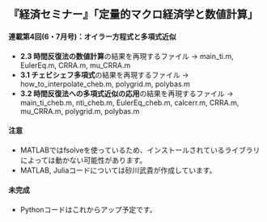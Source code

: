 ## 『経済セミナー』「定量的マクロ経済学と数値計算」

#### 連載第4回(6・7月号)：オイラー方程式と多項式近似

* **2.3 時間反復法の数値計算**の結果を再現するファイル -> main_ti.m, EulerEq.m, CRRA.m, mu_CRRA.m
* **3.1 チェビシェフ多項式**の結果を再現するファイル -> how_to_interpolate_cheb.m, polygrid.m, polybas.m
* **3.2 時間反復法への多項式近似の応用**の結果を再現するファイル -> main_ti_cheb.m, nti_cheb.m, EulerEq_cheb.m, calcerr.m, CRRA.m, mu_CRRA.m, polygrid.m, polybas.m

#### 注意
* MATLABではfsolveを使っているため、インストールされているライブラリによっては動かない可能性があります。
* MATLAB, Juliaコードについては砂川武貴が作成しています。
<!--* 文字コードがUTF-8のため、一部の日本語がWindowsでは正しく表示されない可能性があります(to be fixed.)
<!--* Juliaについては鈴木徳馬が作成しています。-->
#### 未完成
* Pythonコードはこれからアップ予定です。
